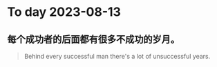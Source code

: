 
# To day 2023-08-13


## 每个成功者的后面都有很多不成功的岁月。
> Behind every successful man there's a lot of unsuccessful years.

    